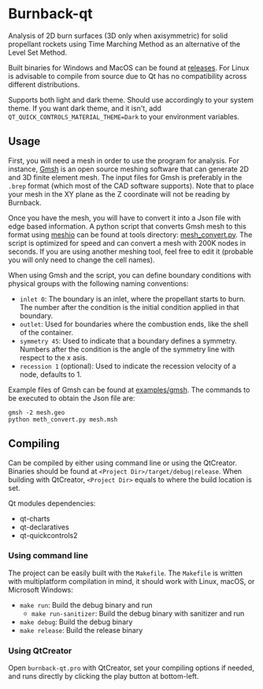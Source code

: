 # Burnback-qt

Analysis of 2D burn surfaces (3D only when axisymmetric) for solid propellant rockets using Time Marching Method as an alternative of the Level Set Method.

Built binaries for Windows and MacOS can be found at [releases](https://github.com/iffse/burnback-qt/releases). For Linux is advisable to compile from source due to Qt has no compatibility across different distributions.

Supports both light and dark theme. Should use accordingly to your system theme. If you want dark theme, and it isn't, add `QT_QUICK_CONTROLS_MATERIAL_THEME=Dark` to your environment variables.

## Usage

First, you will need a mesh in order to use the program for analysis. For instance, [Gmsh](https://gmsh.info/) is an open source meshing software that can generate 2D and 3D finite element mesh. The input files for Gmsh is preferably in the `.brep` format (which most of the CAD software supports). Note that to place your mesh in the XY plane as the Z coordinate will not be reading by Burnback.

Once you have the mesh, you will have to convert it into a Json file with edge based information. A python script that converts Gmsh mesh to this format using [meshio](https://github.com/nschloe/meshio) can be found at tools directory: [mesh_convert.py](./tools/mesh_convert.py). The script is optimized for speed and can convert a mesh with 200K nodes in seconds. If you are using another meshing tool, feel free to edit it (probable you will only need to change the cell names).

When using Gmsh and the script, you can define boundary conditions with physical groups with the following naming conventions:

- `inlet 0`: The boundary is an inlet, where the propellant starts to burn. The number after the condition is the initial condition applied in that boundary.
- `outlet`: Used for boundaries where the combustion ends, like the shell of the container.
- `symmetry 45`: Used to indicate that a boundary defines a symmetry. Numbers after the condition is the angle of the symmetry line with respect to the x asis.
- `recession 1` (optional): Used to indicate the recession velocity of a node, defaults to 1.

Example files of Gmsh can be found at [examples/gmsh](./examples/gmsh). The commands to be executed to obtain the Json file are:
```shell
gmsh -2 mesh.geo
python meth_convert.py mesh.msh
```

## Compiling

Can be compiled by either using command line or using the QtCreator. Binaries should be found at `<Project Dir>/target/debug|release`. When building with QtCreator, `<Project Dir>` equals to where the build location is set.

Qt modules dependencies:

- qt-charts
- qt-declaratives
- qt-quickcontrols2

### Using command line

The project can be easily built with the `Makefile`. The `Makefile` is written with multiplatform compilation in mind, it should work with Linux, macOS, or Microsoft Windows:

- `make run`: Build the debug binary and run
	- `make run-sanitizer`: Build the debug binary with sanitizer and run
- `make debug`: Build the debug binary
- `make release`: Build the release binary

### Using QtCreator

Open `burnback-qt.pro` with QtCreator, set your compiling options if needed, and runs directly by clicking the play button at bottom-left.

